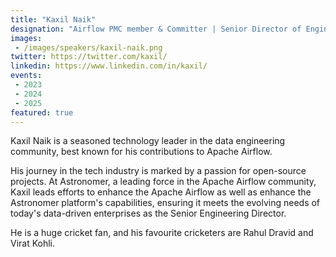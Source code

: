 ```yaml
---
title: "Kaxil Naik"
designation: "Airflow PMC member & Committer | Senior Director of Engineering @ Astromomer.io"
images:
 - /images/speakers/kaxil-naik.png
twitter: https://twitter.com/kaxil/
linkedin: https://www.linkedin.com/in/kaxil/
events:
 - 2023
 - 2024
 - 2025
featured: true
---
```


Kaxil Naik is a seasoned technology leader in the data engineering community, best known for his contributions to Apache Airflow.

His journey in the tech industry is marked by a passion for open-source projects. At Astronomer, a leading force in the Apache Airflow community, Kaxil leads efforts to enhance the Apache Airflow as well as enhance the Astronomer platform's capabilities, ensuring it meets the evolving needs of today's data-driven enterprises as the Senior Engineering Director.

He is a huge cricket fan, and his favourite cricketers are Rahul Dravid and Virat Kohli.